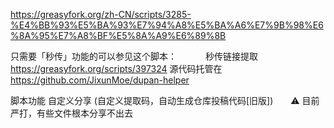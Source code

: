 https://greasyfork.org/zh-CN/scripts/3285-%E4%BB%93%E5%BA%93%E7%94%A8%E5%BA%A6%E7%9B%98%E6%8A%95%E7%A8%BF%E5%8A%A9%E6%89%8B

只需要「秒传」功能的可以参见这个脚本：
　　　秒传链接提取 https://greasyfork.org/scripts/397324
     源代码托管在  https://github.com/JixunMoe/dupan-helper

脚本功能
自定义分享 (自定义提取码，自动生成仓库投稿代码[旧版])　　⚠ 目前严打，有些文件根本分享不出去
